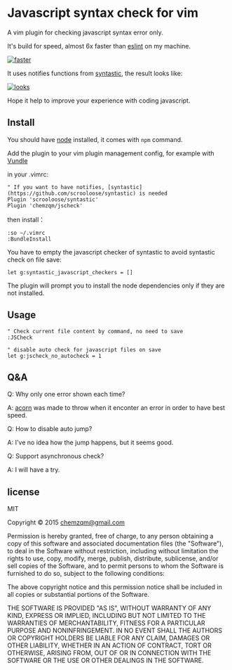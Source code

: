 # Javascript syntax check for vim

A vim plugin for checking javascript syntax error only.

It's build for speed, almost 6x faster than [eslint](https://github.com/eslint/eslint) on my machine.

[![faster](http://7b1fyu.com1.z0.glb.clouddn.com/time.png?imageView2/0/w/600)](http://7b1fyu.com1.z0.glb.clouddn.com/time.png)

It uses notifies functions from [syntastic](https://github.com/scrooloose/syntastic), the result looks like:

[![looks](http://7b1fyu.com1.z0.glb.clouddn.com/jscheck.png?imageView2/0/w/600)](http://7b1fyu.com1.z0.glb.clouddn.com/jscheck.png)

Hope it help to improve your experience with coding javascript.

## Install

You should have [node](http://nodejs.org/) installed, it comes with `npm` command.

Add the plugin to your vim plugin management config, for example with [Vundle](https://github.com/gmarik/vundle)

in your .vimrc:

    " If you want to have notifies, [syntastic](https://github.com/scrooloose/syntastic) is needed
    Plugin 'scrooloose/syntastic'
    Plugin 'chemzqm/jscheck'

then install：

    :so ~/.vimrc
    :BundleInstall

You have to empty the javascript checker of syntastic to avoid syntastic check on file save:

    let g:syntastic_javascript_checkers = []

The plugin will prompt you to install the node dependencies only if they are not installed.

## Usage

``` VimL
" Check current file content by command, no need to save
:JSCheck

" disable auto check for javascript files on save
let g:jscheck_no_autocheck = 1
```

## Q&A

Q: Why only one error shown each time?

A: [acorn](https://github.com/ternjs/acorn) was made to throw when it enconter an error in order to have best speed.

Q: How to disable auto jump?

A: I've no idea how the jump happens, but it seems good.

Q: Support asynchronous check?

A: I will have a try.

## license

MIT

Copyright © 2015 chemzqm@gmail.com

Permission is hereby granted, free of charge, to any person obtaining
a copy of this software and associated documentation files (the "Software"),
to deal in the Software without restriction, including without limitation
the rights to use, copy, modify, merge, publish, distribute, sublicense,
and/or sell copies of the Software, and to permit persons to whom the
Software is furnished to do so, subject to the following conditions:

The above copyright notice and this permission notice shall be included
in all copies or substantial portions of the Software.

THE SOFTWARE IS PROVIDED "AS IS", WITHOUT WARRANTY OF ANY KIND,
EXPRESS OR IMPLIED, INCLUDING BUT NOT LIMITED TO THE WARRANTIES
OF MERCHANTABILITY, FITNESS FOR A PARTICULAR PURPOSE AND NONINFRINGEMENT.
IN NO EVENT SHALL THE AUTHORS OR COPYRIGHT HOLDERS BE LIABLE FOR ANY CLAIM,
DAMAGES OR OTHER LIABILITY, WHETHER IN AN ACTION OF CONTRACT,
TORT OR OTHERWISE, ARISING FROM, OUT OF OR IN CONNECTION WITH THE SOFTWARE
OR THE USE OR OTHER DEALINGS IN THE SOFTWARE.

